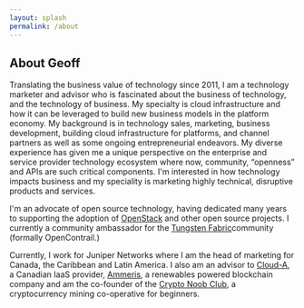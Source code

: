 ```yaml
---
layout: splash
permalink: /about
---
```


## About Geoff

Translating the business value of technology since 2011, I am a technology
marketer and advisor who is fascinated about the business of technology, and
the technology of business. My specialty is cloud infrastructure and how it can
be leveraged to build new business models in the platform economy. My background
is in technology sales, marketing, business development, building cloud
infrastructure for platforms, and channel partners as well as some ongoing
entrepreneurial endeavors. My diverse experience has given me a unique
perspective on the enterprise and service provider technology ecosystem where
now, community, “openness” and APIs are such critical components. I'm interested
in how technology impacts business and my speciality is marketing highly
technical, disruptive products and services.

I'm an advocate of open source technology, having dedicated many years to
supporting the adoption of [OpenStack](https://www.openstack.org/) and other
open source projects. I currently a community ambassador for
the [Tungsten Fabric](https://tungsten.io/)community (formally OpenContrail.)

Currently, I work for Juniper Networks where I am the head of marketing for
Canada, the Caribbean and Latin America. I also am an advisor to
[Cloud-A](https://www.clouda.ca), a Canadian IaaS provider,
[Ammeris](https://www.ammeris.com), a renewables powered blockchain company and
am the co-founder of the [Crypto Noob Club](https://cryptonoob.club/), a
cryptocurrency mining co-operative for beginners.
